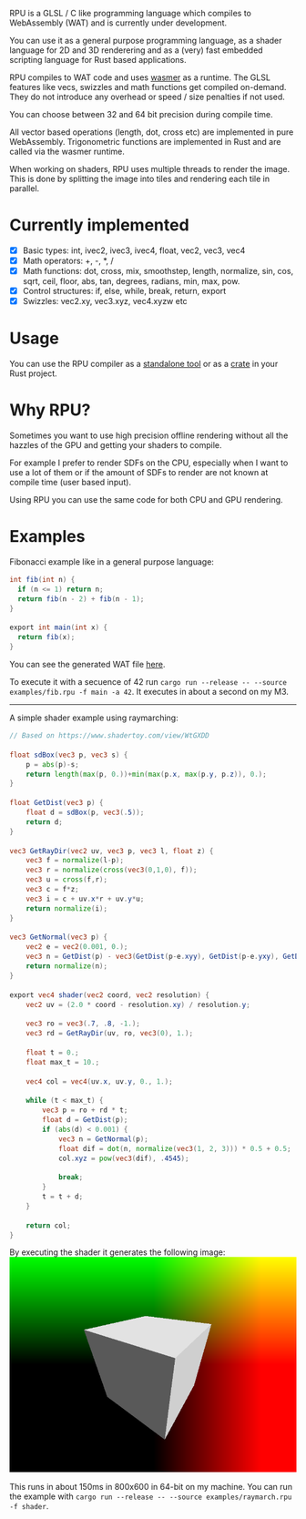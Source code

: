 RPU is a GLSL / C like programming language which compiles to WebAssembly (WAT) and is currently under development.

You can use it as a general purpose programming language, as a shader language for 2D and 3D renderering and as a (very) fast embedded scripting language for Rust based applications.

RPU compiles to WAT code and uses [wasmer](https://crates.io/crates/wasmer) as a runtime. The GLSL features like vecs, swizzles and math functions get compiled on-demand. They do not introduce any overhead or speed / size penalties if not used.

You can choose between 32 and 64 bit precision during compile time.

All vector based operations (length, dot, cross etc) are implemented in pure WebAssembly. Trigonometric functions are implemented in Rust and are called via the wasmer runtime.

When working on shaders, RPU uses multiple threads to render the image. This is done by splitting the image into tiles and rendering each tile in parallel.

# Currently implemented

- [x] Basic types: int, ivec2, ivec3, ivec4, float, vec2, vec3, vec4
- [x] Math operators: +, -, \*, /
- [x] Math functions: dot, cross, mix, smoothstep, length, normalize, sin, cos, sqrt, ceil, floor, abs, tan, degrees, radians, min, max, pow.
- [x] Control structures: if, else, while, break, return, export
- [x] Swizzles: vec2.xy, vec3.xyz, vec4.xyzw etc

# Usage

You can use the RPU compiler as a [standalone tool](https://crates.io/crates/rpuc) or as a [crate](https://crates.io/crates/rpu) in your Rust project.

# Why RPU?

Sometimes you want to use high precision offline rendering without all the hazzles of the GPU and getting your shaders to compile.

For example I prefer to render SDFs on the CPU, especially when I want to use a lot of them or if the amount of SDFs to render are not known at compile time (user based input).

Using RPU you can use the same code for both CPU and GPU rendering.

# Examples

Fibonacci example like in a general purpose language:

```glsl
int fib(int n) {
  if (n <= 1) return n;
  return fib(n - 2) + fib(n - 1);
}

export int main(int x) {
  return fib(x);
}
```

You can see the generated WAT file [here](/examples/fib.wat).

To execute it with a secuence of 42 run `cargo run --release -- --source examples/fib.rpu -f main -a 42`. It executes in about a second on my M3.

---

A simple shader example using raymarching:

```glsl
// Based on https://www.shadertoy.com/view/WtGXDD

float sdBox(vec3 p, vec3 s) {
    p = abs(p)-s;
	return length(max(p, 0.))+min(max(p.x, max(p.y, p.z)), 0.);
}

float GetDist(vec3 p) {
    float d = sdBox(p, vec3(.5));
    return d;
}

vec3 GetRayDir(vec2 uv, vec3 p, vec3 l, float z) {
    vec3 f = normalize(l-p);
    vec3 r = normalize(cross(vec3(0,1,0), f));
    vec3 u = cross(f,r);
    vec3 c = f*z;
    vec3 i = c + uv.x*r + uv.y*u;
    return normalize(i);
}

vec3 GetNormal(vec3 p) {
    vec2 e = vec2(0.001, 0.);
    vec3 n = GetDist(p) - vec3(GetDist(p-e.xyy), GetDist(p-e.yxy), GetDist(p-e.yyx));
    return normalize(n);
}

export vec4 shader(vec2 coord, vec2 resolution) {
    vec2 uv = (2.0 * coord - resolution.xy) / resolution.y;

    vec3 ro = vec3(.7, .8, -1.);
    vec3 rd = GetRayDir(uv, ro, vec3(0), 1.);

    float t = 0.;
    float max_t = 10.;

    vec4 col = vec4(uv.x, uv.y, 0., 1.);

    while (t < max_t) {
        vec3 p = ro + rd * t;
        float d = GetDist(p);
        if (abs(d) < 0.001) {
            vec3 n = GetNormal(p);
            float dif = dot(n, normalize(vec3(1, 2, 3))) * 0.5 + 0.5;
            col.xyz = pow(vec3(dif), .4545);

            break;
        }
        t = t + d;
    }

    return col;
}
```

By executing the shader it generates the following image:
![Raymarch](examples/raymarch.png)

This runs in about 150ms in 800x600 in 64-bit on my machine. You can run the example with `cargo run --release -- --source examples/raymarch.rpu -f shader`.
